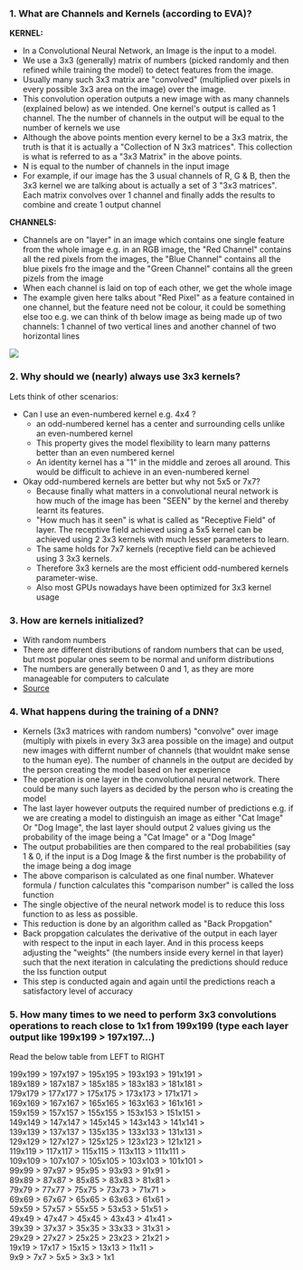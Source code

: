 
### 1. What are Channels and Kernels (according to EVA)?

**KERNEL:**
- In a Convolutional Neural Network, an Image is the input to a model.
- We use a 3x3 (generally) matrix of numbers (picked randomly and then refined while training the model) to detect features from the image.
- Usually many such 3x3 matrix are "convolved" (multiplied over pixels in every possible 3x3 area on the image) over the image.
- This convolution operation outputs a new image with as many channels (explained below) as we intended. One kernel's output is called as 1 channel. The the number of channels in the output will be equal to the number of kernels we use
- Although the above points mention every kernel to be a 3x3 matrix, the truth is that it is actually a "Collection of N 3x3 matrices". This collection is what is referred to as a "3x3 Matrix" in the above points.
- N is equal to the number of channels in the input image
- For example, if our image has the 3 usual channels of R, G & B, then the 3x3 kernel we are talking about is actually a set of 3 "3x3 matrices". Each matrix convolves over 1 channel and finally adds the results to combine and create 1 output channel

**CHANNELS:**
- Channels are on "layer" in an image which contains one single feature from the whole image e.g. in an RGB image, the "Red Channel" contains all the red pixels from the images, the "Blue Channel" contains all the blue pixels fro the image and the "Green Channel" contains all the green pizels from the image
- When each channel is laid on top of each other, we get the whole image
- The example given here talks about "Red Pixel" as a feature contained in one channel, but the feature need not be colour, it could be something else too e.g. we can think of th below image as being made up of two channels: 1 channel of two vertical lines and another channel of two horizontal lines  

![](https://res.cloudinary.com/ss-da/image/upload/v1595003599/For_Assignment_lmxatf.png)



### 2. Why should we (nearly) always use 3x3 kernels?

Lets think of other scenarios:
- Can I use an even-numbered kernel e.g. 4x4 ?
  - an odd-numbered kernel has a center and surrounding cells unlike an even-numbered kernel
  - This property gives the model flexibility to learn many patterns better than an even numbered kernel
  - An identity kernel has a "1" in the middle and zeroes all around. This would be difficult to achieve in an even-numbered kernel
- Okay odd-numbered kernels are better but why not 5x5 or 7x7?
  - Because finally what matters in a convolutional neural network is how much of the image has been "SEEN" by the kernel and thereby learnt its features.
  - "How much has it seen" is what is called as "Receptive Field" of  layer. The receptive field achieved using a 5x5 kernel can be achieved using 2 3x3 kernels with much lesser parameters to learn.
  - The same holds for 7x7 kernels (receptive field can be achieved using 3 3x3 kernels.
  - Therefore 3x3 kernels are the most efficient odd-numbered kernels parameter-wise.
  - Also most GPUs nowadays have been optimized for 3x3 kernel usage



### 3. How are kernels initialized? 

- With random numbers
- There are different distributions of random numbers that can be used, but most popular ones seem to be normal and uniform distributions
- The numbers are generally between 0 and 1, as they are more manageable for computers to calculate
- [Source](https://ai.stackexchange.com/questions/5092/how-are-kernels-input-values-initialized-in-a-cnn-network)



### 4. What happens during the training of a DNN?

- Kernels (3x3 matrices with random numbers) "convolve" over image (multiply with pixels in every 3x3 area possible on the image) and output new images with differnt number of channels (that wouldnt make sense to the human eye). The number of channels in the output are decided by the person creating the model based on her experience
- The operation is one layer in the convolutional neural network. There could be many such layers as decided by the person who is creating the model
- The last layer however outputs the required number of predictions e.g. if we are creating a model to distinguish an image as either "Cat Image" Or "Dog Image", the last layer should output 2 values giving us the probability of the image being a "Cat Image" or a "Dog Image"
- The output probabilities are then compared to the real probabilities (say 1 & 0, if the input is a Dog Image & the first number is the probability of the image being a dog image
- The above comparison is calculated as one final number. Whatever formula / function calculates this "comparison number" is called the loss function
- The single objective of the neural network model is to reduce this loss function to as less as possible.
- This reduction is done by an algorithm called as "Back Propgation"
- Back propgation calculates the derivative of the output in each layer with respect to the input in each layer. And in this process keeps adjusting the "weights" (the numbers inside every kernel in that layer) such that the next iteration in calculating the predictions should reduce the lss function output
- This step is conducted again and again until the predictions reach a satisfactory level of accuracy



### 5. How many times to we need to perform 3x3 convolutions operations to reach close to 1x1 from 199x199 (type each layer output like 199x199 > 197x197...)

Read the below table from LEFT to RIGHT

199x199  >  197x197  >  195x195  >  193x193  >  191x191  >  
189x189  >  187x187  >  185x185  >  183x183  >  181x181  >  
179x179  >  177x177  >  175x175  >  173x173  >  171x171  >  
169x169  >  167x167  >  165x165  >  163x163  >  161x161  >  
159x159  >  157x157  >  155x155  >  153x153  >  151x151  >  
149x149  >  147x147  >  145x145  >  143x143  >  141x141  >  
139x139  >  137x137  >  135x135  >  133x133  >  131x131  >  
129x129  >  127x127  >  125x125  >  123x123  >  121x121  >  
119x119  >  117x117  >  115x115  >  113x113  >  111x111  >  
109x109  >  107x107  >  105x105  >  103x103  >  101x101  >  
99x99    >   97x97   >   95x95   >  93x93    >  91x91    >    
89x89    >   87x87   >   85x85   >  83x83    >  81x81    >    
79x79    >   77x77   >   75x75   >  73x73    >  71x71    >    
69x69    >   67x67   >   65x65   >  63x63    >  61x61    >    
59x59    >   57x57   >   55x55   >  53x53    >  51x51    >    
49x49    >   47x47   >   45x45   >  43x43    >  41x41    >    
39x39    >   37x37   >   35x35   >  33x33    >  31x31    >    
29x29    >   27x27   >   25x25   >  23x23    >  21x21    >    
19x19    >   17x17   >   15x15   >  13x13    >  11x11    >    
9x9      >   7x7     >   5x5     >  3x3      >  1x1 








